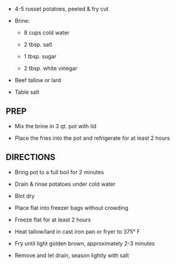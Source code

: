 - 4-5 russet potatoes, peeled & fry cut

- Brine:

    - 8 cups cold water

    - 2 tbsp. salt

    - 1 tbsp. sugar

    - 2 tbsp. white vinegar

- Beef tallow or lard

- Table salt

## PREP

- Mix the brine in 3 qt. pot with lid

- Place the fries into the pot and refrigerate for at least 2 hours

## DIRECTIONS

- Bring pot to a full boil for 2 minutes

- Drain & rinse potatoes under cold water

- Blot dry

- Place flat into freezer bags without crowding

- Freeze flat for at least 2 hours

- Heat tallow/lard in cast iron pan or fryer to 375° F

- Fry until light golden brown, approximately 2-3 minutes

- Remove and let drain, season lightly with salt
